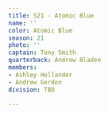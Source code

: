 ```yaml
---
title: S21 - Atomic Blue
name: ''
color: Atomic Blue
season: 21
photo: ''
captain: Tony Smith
quarterback: Andrew Bladen
members:
- Ashley Hollander
- Andrew Gordon
division: TBD

---
```

